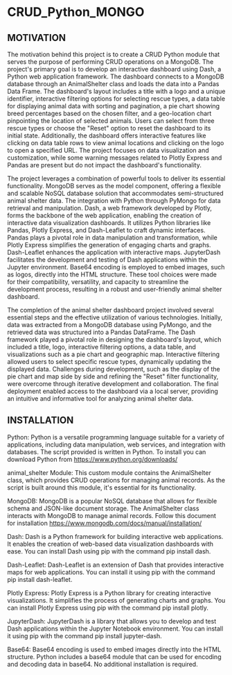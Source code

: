 # CRUD_Python_MONGO

## MOTIVATION
The motivation behind this project is to create a CRUD Python module that serves the purpose of performing CRUD operations on a MongoDB. The project's primary goal is to develop an interactive dashboard using Dash, a Python web application framework. The dashboard connects to a MongoDB database through an AnimalShelter class and loads the data into a Pandas Data Frame. The dashboard's layout includes a title with a logo and a unique identifier, interactive filtering options for selecting rescue types, a data table for displaying animal data with sorting and pagination, a pie chart showing breed percentages based on the chosen filter, and a geo-location chart pinpointing the location of selected animals. Users can select from three rescue types or choose the "Reset" option to reset the dashboard to its initial state. Additionally, the dashboard offers interactive features like clicking on data table rows to view animal locations and clicking on the logo to open a specified URL. The project focuses on data visualization and customization, while some warning messages related to Plotly Express and Pandas are present but do not impact the dashboard's functionality.

The project leverages a combination of powerful tools to deliver its essential functionality. MongoDB serves as the model component, offering a flexible and scalable NoSQL database solution that accommodates semi-structured animal shelter data. The integration with Python through PyMongo for data retrieval and manipulation. Dash, a web framework developed by Plotly, forms the backbone of the web application, enabling the creation of interactive data visualization dashboards. It utilizes Python libraries like Pandas, Plotly Express, and Dash-Leaflet to craft dynamic interfaces. Pandas plays a pivotal role in data manipulation and transformation, while Plotly Express simplifies the generation of engaging charts and graphs. Dash-Leaflet enhances the application with interactive maps. JupyterDash facilitates the development and testing of Dash applications within the Jupyter environment. Base64 encoding is employed to embed images, such as logos, directly into the HTML structure. These tool choices were made for their compatibility, versatility, and capacity to streamline the development process, resulting in a robust and user-friendly animal shelter dashboard.

The completion of the animal shelter dashboard project involved several essential steps and the effective utilization of various technologies. Initially, data was extracted from a MongoDB database using PyMongo, and the retrieved data was structured into a Pandas DataFrame. The Dash framework played a pivotal role in designing the dashboard's layout, which included a title, logo, interactive filtering options, a data table, and visualizations such as a pie chart and geographic map. Interactive filtering allowed users to select specific rescue types, dynamically updating the displayed data. Challenges during development, such as the display of the pie chart and map side by side and refining the "Reset" filter functionality, were overcome through iterative development and collaboration. The final deployment enabled access to the dashboard via a local server, providing an intuitive and informative tool for analyzing animal shelter data.

## INSTALLATION

Python: Python is a versatile programming language suitable for a variety of applications, including data manipulation, web services, and integration with databases. The script provided is written in Python.
To install you can download Python from https://www.python.org/downloads/

animal_shelter Module: This custom module contains the AnimalShelter class, which provides CRUD operations for managing animal records. As the script is built around this module, it's essential for its functionality.

MongoDB:  MongoDB is a popular NoSQL database that allows for flexible schema and JSON-like document storage. The AnimalShelter class interacts with MongoDB to manage animal records. Follow this document for installation https://www.mongodb.com/docs/manual/installation/

Dash: Dash is a Python framework for building interactive web applications. It enables the creation of web-based data visualization dashboards with ease. You can install Dash using pip with the command pip install dash.

Dash-Leaflet: Dash-Leaflet is an extension of Dash that provides interactive maps for web applications. You can install it using pip with the command pip install dash-leaflet.

Plotly Express: Plotly Express is a Python library for creating interactive visualizations. It simplifies the process of generating charts and graphs. You can install Plotly Express using pip with the command pip install plotly.

JupyterDash: JupyterDash is a library that allows you to develop and test Dash applications within the Jupyter Notebook environment. You can install it using pip with the command pip install jupyter-dash.

Base64: Base64 encoding is used to embed images directly into the HTML structure. Python includes a base64 module that can be used for encoding and decoding data in base64. No additional installation is required.

